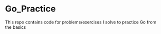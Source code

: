 # Go_Practice
This repo contains code for problems/exercises I solve to practice Go from the basics
